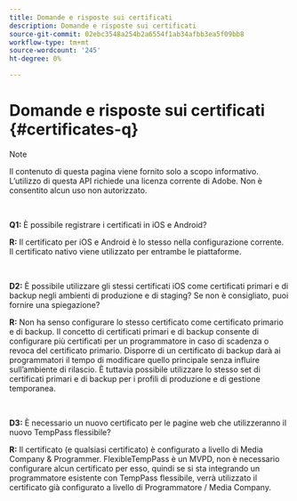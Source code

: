 ```yaml
---
title: Domande e risposte sui certificati
description: Domande e risposte sui certificati
source-git-commit: 02ebc3548a254b2a6554f1ab34afbb3ea5f09bb8
workflow-type: tm+mt
source-wordcount: '245'
ht-degree: 0%

---
```


# Domande e risposte sui certificati {#certificates-q}

>[!NOTE]
>
>Il contenuto di questa pagina viene fornito solo a scopo informativo. L’utilizzo di questa API richiede una licenza corrente di Adobe. Non è consentito alcun uso non autorizzato.

</br>

**Q1:** È possibile registrare i certificati in iOS e Android?

**R:** Il certificato per iOS e Android è lo stesso nella configurazione corrente. Il certificato nativo viene utilizzato per entrambe le piattaforme.

</br>

**D2:** È possibile utilizzare gli stessi certificati iOS come certificati primari e di backup negli ambienti di produzione e di staging? Se non è consigliato, puoi fornire una spiegazione?

**R:** Non ha senso configurare lo stesso certificato come certificato primario e di backup. Il concetto di certificati primari e di backup consente di configurare più certificati per un programmatore in caso di scadenza o revoca del certificato primario. Disporre di un certificato di backup darà ai programmatori il tempo di modificare quello principale senza influire sull’ambiente di rilascio. È tuttavia possibile utilizzare lo stesso set di certificati primari e di backup per i profili di produzione e di gestione temporanea.

</br>

**D3:** È necessario un nuovo certificato per le pagine web che utilizzeranno il nuovo TempPass flessibile?

**R:** Il certificato (e qualsiasi certificato) è configurato a livello di Media Company &amp; Programmer. FlexibleTempPass è un MVPD, non è necessario configurare alcun certificato per esso, quindi se si sta integrando un programmatore esistente con TempPass flessibile, verrà utilizzato il certificato già configurato a livello di Programmatore / Media Company.
